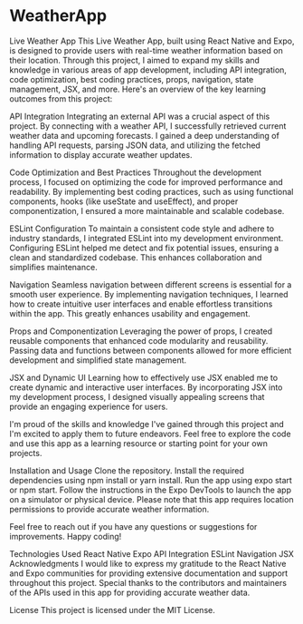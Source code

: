 # WeatherApp
 Live Weather App
This Live Weather App, built using React Native and Expo, is designed to provide users with real-time weather information based on their location. Through this project, I aimed to expand my skills and knowledge in various areas of app development, including API integration, code optimization, best coding practices, props, navigation, state management, JSX, and more. Here's an overview of the key learning outcomes from this project:

API Integration
Integrating an external API was a crucial aspect of this project. By connecting with a weather API, I successfully retrieved current weather data and upcoming forecasts. I gained a deep understanding of handling API requests, parsing JSON data, and utilizing the fetched information to display accurate weather updates.

Code Optimization and Best Practices
Throughout the development process, I focused on optimizing the code for improved performance and readability. By implementing best coding practices, such as using functional components, hooks (like useState and useEffect), and proper componentization, I ensured a more maintainable and scalable codebase.

ESLint Configuration
To maintain a consistent code style and adhere to industry standards, I integrated ESLint into my development environment. Configuring ESLint helped me detect and fix potential issues, ensuring a clean and standardized codebase. This enhances collaboration and simplifies maintenance.

Navigation
Seamless navigation between different screens is essential for a smooth user experience. By implementing navigation techniques, I learned how to create intuitive user interfaces and enable effortless transitions within the app. This greatly enhances usability and engagement.

Props and Componentization
Leveraging the power of props, I created reusable components that enhanced code modularity and reusability. Passing data and functions between components allowed for more efficient development and simplified state management.

JSX and Dynamic UI
Learning how to effectively use JSX enabled me to create dynamic and interactive user interfaces. By incorporating JSX into my development process, I designed visually appealing screens that provide an engaging experience for users.

I'm proud of the skills and knowledge I've gained through this project and I'm excited to apply them to future endeavors. Feel free to explore the code and use this app as a learning resource or starting point for your own projects.

Installation and Usage
Clone the repository.
Install the required dependencies using npm install or yarn install.
Run the app using expo start or npm start.
Follow the instructions in the Expo DevTools to launch the app on a simulator or physical device.
Please note that this app requires location permissions to provide accurate weather information.

Feel free to reach out if you have any questions or suggestions for improvements. Happy coding!

Technologies Used
React Native
Expo
API Integration
ESLint
Navigation
JSX
Acknowledgments
I would like to express my gratitude to the React Native and Expo communities for providing extensive documentation and support throughout this project. Special thanks to the contributors and maintainers of the APIs used in this app for providing accurate weather data.

License
This project is licensed under the MIT License.




